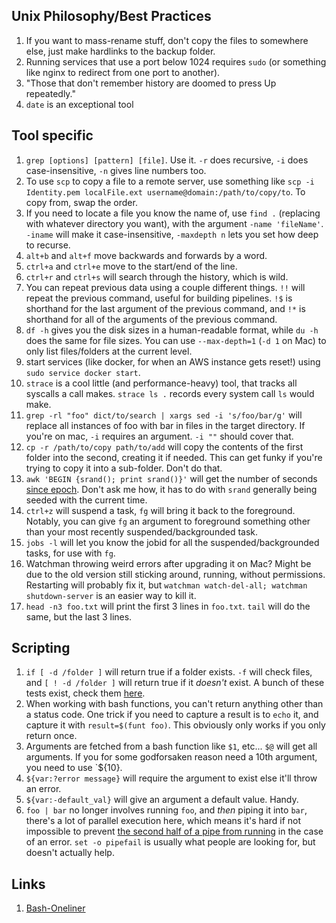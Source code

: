 ## Unix Philosophy/Best Practices
1. If you want to mass-rename stuff, don't copy the files to somewhere else, just make hardlinks to the backup folder.
1. Running services that use a port below 1024 requires `sudo` (or something like nginx to redirect from one port to another).
1. "Those that don't remember history are doomed to press Up repeatedly."
1. `date` is an exceptional tool

## Tool specific 
1. `grep [options] [pattern] [file]`. Use it. `-r` does recursive, `-i` does case-insensitive, `-n` gives line numbers too.
1. To use `scp` to copy a file to a remote server, use something like `scp -i Identity.pem localFile.ext username@domain:/path/to/copy/to`. To copy from, swap the order.
1. If you need to locate a file you know the name of, use `find .` (replacing with whatever directory you want), with the argument `-name 'fileName'`. `-iname` will make it case-insensitive, `-maxdepth n` lets you set how deep to recurse.
1. `alt+b` and `alt+f` move backwards and forwards by a word.
1. `ctrl+a` and `ctrl+e` move to the start/end of the line.
1. `ctrl+r` and `ctrl+s` will search through the history, which is wild.
1. You can repeat previous data using a couple different things. `!!` will repeat the previous command, useful for building pipelines. `!$` is shorthand for the last argument of the previous command, and `!*` is shorthand for all of the arguments of the previous command.
1. `df -h` gives you the disk sizes in a human-readable format, while `du -h` does the same for file sizes. You can use `--max-depth=1` (`-d 1` on Mac) to only list files/folders at the current level.
1. start services (like docker, for when an AWS instance gets reset!) using `sudo service docker start`.
1. `strace` is a cool little (and performance-heavy) tool, that tracks all syscalls a call makes. `strace ls .` records every system call `ls` would make.
1. `grep -rl "foo" dict/to/search | xargs sed -i 's/foo/bar/g'`  will replace all instances of foo with bar in files in the target directory. If you're on mac, `-i` requires an argument. `-i ""` should cover that.
1. `cp -r /path/to/copy path/to/add` will copy the contents of the first folder into the second, creating it if needed. This can get funky if you're trying to copy it into a sub-folder. Don't do that.
1. `awk 'BEGIN {srand(); print srand()}'` will get the number of seconds [since epoch](https://stackoverflow.com/a/41324810). Don't ask me how, it has to do with `srand` generally being seeded with the current time.
1. `ctrl+z` will suspend a task, `fg` will bring it back to the foreground. Notably, you can give `fg` an argument to foreground something other than your most recently suspended/backgrounded task.
1. `jobs -l` will let you know the jobid for all the suspended/backgrounded tasks, for use with `fg`.
1. Watchman throwing weird errors after upgrading it on Mac? Might be due to the old version still sticking around, running, without permissions. Restarting will probably fix it, but `watchman watch-del-all; watchman shutdown-server` is an easier way to kill it.
1. `head -n3 foo.txt` will print the first 3 lines in `foo.txt`. `tail` will do the same, but the last 3 lines.

## Scripting
1. `if [ -d /folder ]` will return true if a folder exists. `-f` will check files, and `[ ! -d /folder ]` will return true if it *doesn't* exist. A bunch of these tests exist, check them [here](https://www.geeksforgeeks.org/bash-scripting-how-to-check-if-file-exists/).
1. When working with bash functions, you can't return anything other than a status code. One trick if you need to capture a result is to `echo` it, and capture it with `result=$(funt foo)`. This obviously only works if you only return once.
1. Arguments are fetched from a bash function like `$1`, etc... `$@` will get all arguments. If you for some godforsaken reason need a 10th argument, you need to use `${10}.
1. `${var:?error message}` will require the argument to exist else it'll throw an error.
1. `${var:-default_val}` will give an argument a default value. Handy.
1. `foo | bar` no longer involves running `foo`, and *then* piping it into `bar`, there's a lot of parallel execution here, which means it's hard if not impossible to prevent [the second half of a pipe from running](http://rachelbythebay.com/w/2022/04/05/pipe/) in the case of an error. `set -o pipefail` is usually what people are looking for, but doesn't actually help.

## Links
1. [Bash-Oneliner](https://onceupon.github.io/Bash-Oneliner/)
